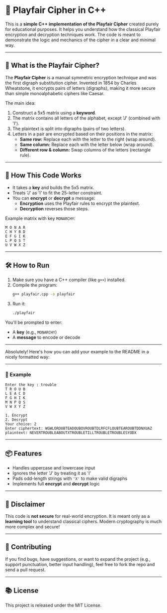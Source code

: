 # 🔐 Playfair Cipher in C++

This is a **simple C++ implementation of the Playfair Cipher** created purely for educational purposes. It helps you understand how the classical Playfair encryption and decryption techniques work. The code is meant to demonstrate the logic and mechanics of the cipher in a clear and minimal way.

---

## 📌 What is the Playfair Cipher?

The **Playfair Cipher** is a manual symmetric encryption technique and was the first digraph substitution cipher. Invented in 1854 by Charles Wheatstone, it encrypts pairs of letters (digraphs), making it more secure than simple monoalphabetic ciphers like Caesar.

The main idea:
1. Construct a 5x5 matrix using a **keyword**.
2. The matrix contains all letters of the alphabet, except 'J' (combined with 'I').
3. The plaintext is split into digraphs (pairs of two letters).
4. Letters in a pair are encrypted based on their positions in the matrix:
   - **Same row:** Replace each with the letter to the right (wrap around).
   - **Same column:** Replace each with the letter below (wrap around).
   - **Different row & column:** Swap columns of the letters (rectangle rule).

---

## 🧠 How This Code Works

- It takes a **key** and builds the 5x5 matrix.
- Treats 'J' as 'I' to fit the 25-letter constraint.
- You can **encrypt** or **decrypt** a message:
  - **Encryption** uses the Playfair rules to encrypt the plaintext.
  - **Decryption** reverses those steps.

Example matrix with key `MONARCHY`:

```
M O N A R
C H Y B D
E F G I K
L P Q S T
U V W X Z
```

---

## 🛠 How to Run

1. Make sure you have a C++ compiler (like `g++`) installed.
2. Compile the program:
   ```bash
   g++ playfair.cpp -o playfair
   ```
3. Run it:
   ```bash
   ./playfair
   ```

You'll be prompted to enter:
- A **key** (e.g., `MONARCHY`)
- A **message** to encode or decode

---

Absolutely! Here's how you can add your example to the README in a nicely formatted way:

---

### 🔑 Example

```
Enter the key : trouble
T R O U B 
L E A C D 
F G H I K 
M N P Q S 
V W X Y Z 

1. Encrypt
2. Decrypt
Your choice: 2
Enter ciphertext: WGWLOROUBTEADOUBOVROUBTDLRFCFLOUBTEAROUBTDDNXUAZ
plaintext: NEVERTROUBLEABOUTXTROUBLETILLTROUBLETROUBLESYODX
```

---

## 📦 Features

- Handles uppercase and lowercase input
- Ignores the letter 'J' by treating it as 'I'
- Pads odd-length strings with `'X'` to make valid digraphs
- Implements full **encrypt** and **decrypt** logic

---

## 📝 Disclaimer

This code is **not secure** for real-world encryption. It is meant only as a **learning tool** to understand classical ciphers. Modern cryptography is much more complex and secure!

---

## 🤝 Contributing

If you find bugs, have suggestions, or want to expand the project (e.g., support punctuation, better input handling), feel free to fork the repo and send a pull request.

---

## 📚 License

This project is released under the MIT License.


